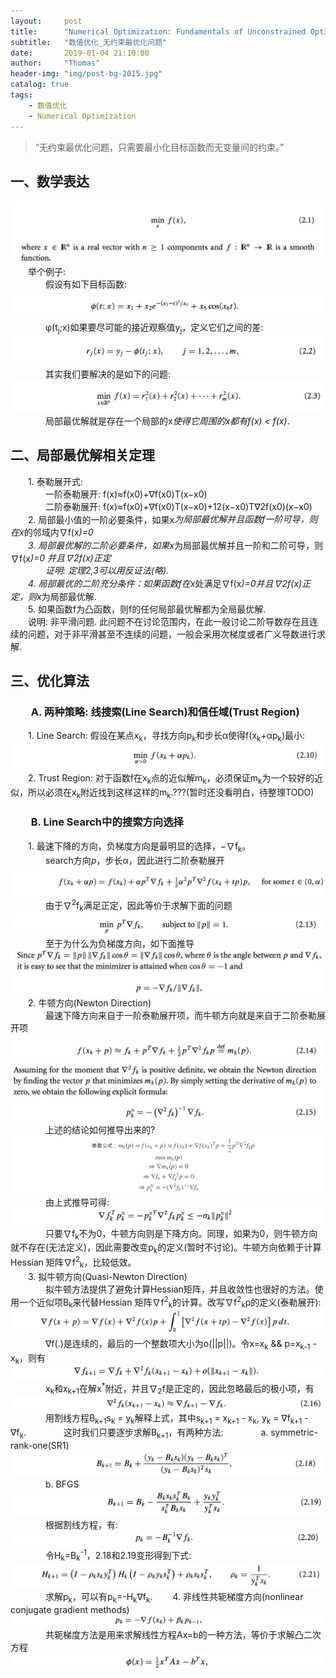```yaml
---
layout:     post
title:      "Numerical Optimization: Fundamentals of Unconstrained Optimization"
subtitle:   "数值优化_无约束最优化问题"
date:       2019-01-04 21:10:00
author:     "Thomas"
header-img: "img/post-bg-2015.jpg"
catalog: true
tags:
    - 数值优化
    - Numerical Optimization
---
```


> “无约束最优化问题，只需要最小化目标函数而无变量间的约束。”


## 一、数学表达
![](/images/NumericalOptimization_2019-01-04-UnconstrainedOptimization/2.1.png)
&emsp;&emsp;举个例子:<br>
&emsp;&emsp;&emsp;&emsp;假设有如下目标函数:<br>
![](/images/NumericalOptimization_2019-01-04-UnconstrainedOptimization/2.1a.png)
&emsp;&emsp;&emsp;&emsp;φ(t<sub>j</sub>;x)如果要尽可能的接近观察值y<sub>j</sub>，定义它们之间的差:<br>
![](/images/NumericalOptimization_2019-01-04-UnconstrainedOptimization/2.2.png)
&emsp;&emsp;&emsp;&emsp;其实我们要解决的是如下的问题:<br>
![](/images/NumericalOptimization_2019-01-04-UnconstrainedOptimization/2.3.png)
&emsp;&emsp;&emsp;&emsp;局部最优解就是存在一个局部的x<sup>*</sup>使得它周围的x都有<i>f(x<sup>*</sup>) < f(x)</i>.<br>

## 二、局部最优解相关定理
&emsp;&emsp;1. 泰勒展开式:<br>
&emsp;&emsp;&emsp;&emsp;一阶泰勒展开: f(x)≈f(x0)+∇f(x0)T(x−x0)<br>
&emsp;&emsp;&emsp;&emsp;二阶泰勒展开: f(x)≈f(x0)+∇f(x0)T(x−x0)+12(x−x0)T∇2f(x0)(x−x0)<br>
&emsp;&emsp;2. 局部最小值的一阶必要条件，如果x<sup>*</sup>为局部最优解并且函数f一阶可导，则在x<sup>*</sup>的邻域内∇f(x<sup>*</sup>)=0<br>
&emsp;&emsp;3. 局部最优解的二阶必要条件，如果x<sup>*</sup>为局部最优解并且一阶和二阶可导，则∇f(x<sup>*</sup>)=0 并且∇2f(x)正定<br>
&emsp;&emsp;&emsp;&emsp;证明: 定理2,3可以用反证法(略).<br>
&emsp;&emsp;4. 局部最优的二阶充分条件：如果函数f在x<sup>*</sup>处满足∇f(x<sup>*</sup>)=0并且∇2f(x)正定，则x<sup>*</sup>为局部最优解.<br>
&emsp;&emsp;5. 如果函数f为凸函数，则f的任何局部最优解都为全局最优解.<br>
&emsp;&emsp;说明: 非平滑问题. 此问题不在讨论范围内，在此一般讨论二阶导数存在且连续的问题，对于非平滑甚至不连续的问题，一般会采用次梯度或者广义导数进行求解.<br>

## 三、优化算法
### &emsp;&emsp;A. 两种策略: 线搜索(Line Search)和信任域(Trust Region)
&emsp;&emsp;1. Line Search: 假设在某点x<sub>k</sub>，寻找方向p<sub>k</sub>和步长α使得f(x<sub>k</sub>+αp<sub>k</sub>)最小:<br>
![](/images/NumericalOptimization_2019-01-04-UnconstrainedOptimization/2.10.png)
&emsp;&emsp;2. Trust Region: 对于函数f在x<sub>k</sub>点的近似解m<sub>k</sub>，必须保证m<sub>k</sub>为一个较好的近似，所以必须在x<sub>k</sub>附近找到这样这样的m<sub>k</sub>.???(暂时还没看明白，待整理TODO)<br>

### &emsp;&emsp;B. Line Search中的搜索方向选择
&emsp;&emsp;1. 最速下降的方向，负梯度方向是最明显的选择，−∇f<sub>k</sub>。<br>
&emsp;&emsp;&emsp;&emsp;search方向<i>p</i>，步长α，因此进行二阶泰勒展开
![](/images/NumericalOptimization_2019-01-04-UnconstrainedOptimization/2.12a.png)
&emsp;&emsp;&emsp;&emsp;由于∇<sup>2</sup>f<sub>k</sub>满足正定，因此等价于求解下面的问题
![](/images/NumericalOptimization_2019-01-04-UnconstrainedOptimization/2.13.png)
&emsp;&emsp;&emsp;&emsp;至于为什么为负梯度方向，如下面推导
![](/images/NumericalOptimization_2019-01-04-UnconstrainedOptimization/2.13a.png)
&emsp;&emsp;2. 牛顿方向(Newton Direction)<br>
&emsp;&emsp;&emsp;&emsp;最速下降方向来自于一阶泰勒展开项，而牛顿方向就是来自于二阶泰勒展开项
![](/images/NumericalOptimization_2019-01-04-UnconstrainedOptimization/2.14.png)
![](/images/NumericalOptimization_2019-01-04-UnconstrainedOptimization/2.15.png)
&emsp;&emsp;&emsp;&emsp;上述的结论如何推导出来的?
![](/images/NumericalOptimization_2019-01-04-UnconstrainedOptimization/2.15a.png)
&emsp;&emsp;&emsp;&emsp;由上式推导可得:
![](/images/NumericalOptimization_2019-01-04-UnconstrainedOptimization/2.15b.png)
&emsp;&emsp;&emsp;&emsp;只要∇f<sub>k</sub>不为0，牛顿方向则是下降方向。同理，如果为0，则牛顿方向就不存在(无法定义)，因此需要改变p<sub>k</sub>的定义(暂时不讨论)。牛顿方向依赖于计算Hessian 矩阵∇f<sup>2</sup><sub>k</sub>，比较低效。<br>
&emsp;&emsp;3. 拟牛顿方向(Quasi-Newton Direction)<br>
&emsp;&emsp;&emsp;&emsp;拟牛顿方法提供了避免计算Hessian矩阵，并且收敛性也很好的方法。使用一个近似项B<sub>k</sub>来代替Hessian 矩阵∇f<sup>2</sup><sub>k</sub>的计算。改写∇f<sup>2</sup><sub>k</sub>p的定义(泰勒展开):
![](/images/NumericalOptimization_2019-01-04-UnconstrainedOptimization/2.15c.png)
&emsp;&emsp;&emsp;&emsp;∇f(.)是连续的，最后的一个整数项大小为o(||p||)。令x=x<sub>k</sub> && p=x<sub>k-1</sub> - x<sub>k</sub>，则有
![](/images/NumericalOptimization_2019-01-04-UnconstrainedOptimization/2.15d.png)
&emsp;&emsp;&emsp;&emsp;x<sub>k</sub>和x<sub>k+1</sub>在解x<sup>*</sup>附近，并且∇<sub>2</sub>f是正定的，因此忽略最后的极小项，有
![](/images/NumericalOptimization_2019-01-04-UnconstrainedOptimization/2.16.png)
&emsp;&emsp;&emsp;&emsp;用割线方程B<sub>k+1</sub>s<sub>k</sub> = y<sub>k</sub>解释上式，其中s<sub>k+1</sub> = x<sub>k+1</sub> - x<sub>k</sub>, y<sub>k</sub> = ∇f<sub>k+1</sub> - ∇f<sub>k</sub>.
&emsp;&emsp;&emsp;&emsp;这时我们只要逐步求解B<sub>k+1</sub>，有两种方法:
&emsp;&emsp;&emsp;&emsp;a. symmetric-rank-one(SR1)
![](/images/NumericalOptimization_2019-01-04-UnconstrainedOptimization/2.18.png)
&emsp;&emsp;&emsp;&emsp;b. BFGS
![](/images/NumericalOptimization_2019-01-04-UnconstrainedOptimization/2.19.png)
&emsp;&emsp;&emsp;&emsp;根据割线方程，有:
![](/images/NumericalOptimization_2019-01-04-UnconstrainedOptimization/2.20.png)
&emsp;&emsp;&emsp;&emsp;令H<sub>k</sub>=B<sub>k</sub><sup>-1</sup>，2.18和2.19变形得到下式:
![](/images/NumericalOptimization_2019-01-04-UnconstrainedOptimization/2.21.png)
&emsp;&emsp;&emsp;&emsp;求解p<sub>k</sub>，可以有p<sub>k</sub>=-H<sub>k</sub>∇f<sub>k</sub>.
&emsp;&emsp;4. 非线性共轭梯度方向(nonlinear conjugate gradient methods)<br>
![](/images/NumericalOptimization_2019-01-04-UnconstrainedOptimization/2.21a.png)
&emsp;&emsp;&emsp;&emsp;共轭梯度方法是用来求解线性方程Ax=b的一种方法，等价于求解凸二次方程
![](/images/NumericalOptimization_2019-01-04-UnconstrainedOptimization/2.21b.png)
